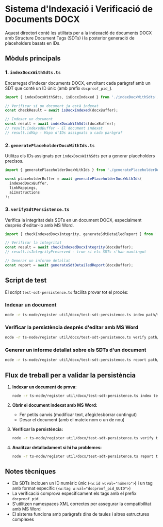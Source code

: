 # Sistema d'Indexació i Verificació de Documents DOCX

Aquest directori conté les utilitats per a la indexació de documents DOCX amb Structure Document Tags (SDTs) i la posterior generació de placeholders basats en IDs.

## Mòduls principals

### 1. `indexDocxWithSdts.ts`

Encarregat d'indexar documents DOCX, envoltant cada paràgraf amb un SDT que conté un ID únic (amb prefix `docproof_pid_`).

```typescript
import { indexDocxWithSdts, isDocxIndexed } from './indexDocxWithSdts';

// Verificar si un document ja està indexat
const checkResult = await isDocxIndexed(docxBuffer);

// Indexar un document
const result = await indexDocxWithSdts(docxBuffer);
// result.indexedBuffer - El document indexat
// result.idMap - Mapa d'IDs assignats a cada paràgraf
```

### 2. `generatePlaceholderDocxWithIds.ts`

Utilitza els IDs assignats per `indexDocxWithSdts` per a generar placeholders precisos.

```typescript
import { generatePlaceholderDocxWithIds } from './generatePlaceholderDocxWithIds';

const placeholderBuffer = await generatePlaceholderDocxWithIds(
  indexedDocxBuffer,
  linkMappings,
  aiInstructions
);
```

### 3. `verifySdtPersistence.ts`

Verifica la integritat dels SDTs en un document DOCX, especialment després d'editar-lo amb MS Word.

```typescript
import { checkIndexedDocxIntegrity, generateSdtDetailedReport } from './verifySdtPersistence';

// Verificar la integritat
const result = await checkIndexedDocxIntegrity(docxBuffer);
// result.isIntegrityPreserved - true si els SDTs s'han mantingut

// Generar un informe detallat
const report = await generateSdtDetailedReport(docxBuffer);
```

## Script de test

El script `test-sdt-persistence.ts` facilita provar tot el procés:

### Indexar un document

```bash
node -r ts-node/register util/docx/test-sdt-persistence.ts index path/to/original.docx output/indexed.docx
```

### Verificar la persistència després d'editar amb MS Word

```bash
node -r ts-node/register util/docx/test-sdt-persistence.ts verify path/to/edited.docx
```

### Generar un informe detallat sobre els SDTs d'un document

```bash
node -r ts-node/register util/docx/test-sdt-persistence.ts report path/to/document.docx > report.txt
```

## Flux de treball per a validar la persistència

1. **Indexar un document de prova:**
   ```bash
   node -r ts-node/register util/docx/test-sdt-persistence.ts index test.docx test_indexed.docx
   ```

2. **Obrir el document indexat amb MS Word:**
   - Fer petits canvis (modificar text, afegir/esborrar contingut)
   - Desar el document (amb el mateix nom o un de nou)

3. **Verificar la persistència:**
   ```bash
   node -r ts-node/register util/docx/test-sdt-persistence.ts verify test_indexed.docx
   ```

4. **Analitzar detalladament si hi ha problemes:**
   ```bash
   node -r ts-node/register util/docx/test-sdt-persistence.ts report test_indexed.docx > report.txt
   ```

## Notes tècniques

- Els SDTs inclouen un ID numèric únic (`<w:id w:val="número">`) i un tag amb format específic (`<w:tag w:val="docproof_pid_UUID">`)
- La verificació comprova específicament els tags amb el prefix `docproof_pid_`
- S'utilitzen namespaces XML correctes per assegurar la compatibilitat amb MS Word
- El sistema funciona amb paràgrafs dins de taules i altres estructures complexes
